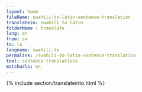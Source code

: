 ```yaml
---
layout: home
fileName: swahili-to-latin-sentence-translation
translatein: swahili_to_latin
folderName : translate
lang: en
from: sw
to: la
langname: swahili-to
permalink: /swahili-to-latin-sentence-translation
tool: sentence-translations
matchurls: en
---
```

{% include section/translateinto.html %}
